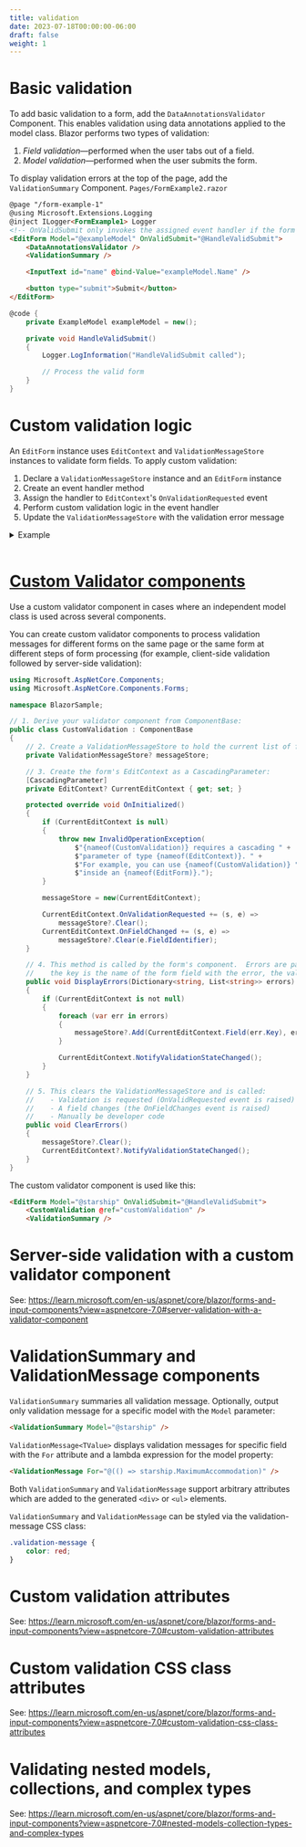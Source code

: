 ```yaml
---
title: validation
date: 2023-07-18T00:00:00-06:00
draft: false
weight: 1
---
```


# Basic validation
To add basic validation to a form, add the `DataAnnotationsValidator` Component. This enables validation using data annotations applied to the model class. 
Blazor performs two types of validation:
1. *Field validation*—performed when the user tabs out of a field.
2. *Model validation*—performed when the user submits the form.
 
To display validation errors at the top of the page, add the `ValidationSummary` Component.
`Pages/FormExample2.razor`
```html
@page "/form-example-1"
@using Microsoft.Extensions.Logging
@inject ILogger<FormExample1> Logger
<!-- OnValidSubmit only invokes the assigned event handler if the form is valid when submitted:-->
<EditForm Model="@exampleModel" OnValidSubmit="@HandleValidSubmit">
    <DataAnnotationsValidator />
    <ValidationSummary />

    <InputText id="name" @bind-Value="exampleModel.Name" />

    <button type="submit">Submit</button>
</EditForm>
```
```cs
@code {
    private ExampleModel exampleModel = new();

    private void HandleValidSubmit()
    {
        Logger.LogInformation("HandleValidSubmit called");

        // Process the valid form
    }
}
```

# Custom validation logic
An `EditForm` instance uses `EditContext` and `ValidationMessageStore` instances to validate form fields.  To apply custom validation:
1. Declare a `ValidationMessageStore` instance and an `EditForm` instance
2. Create an event handler method
3. Assign the handler to `EditContext`'s `OnValidationRequested` event
4. Perform custom validation logic in the event handler
5. Update the `ValidationMessageStore` with the validation error message
<details>
<summary>Example</summary>  

`ExampleForm.razor`  
```html
@page "/form-example-4"
@using Microsoft.Extensions.Logging
@implements IDisposable
@inject ILogger<FormExample4> Logger

<h2>Ship Holodecks</h2>

<EditForm EditContext="editContext" OnValidSubmit="@HandleValidSubmit">
    <label>
        Type 1:
        <InputCheckbox @bind-Value="holodeck.Type1" />
    </label>

    <label>
        Type 2:
        <InputCheckbox @bind-Value="holodeck.Type2" />
    </label>

    <button type="submit">Update</button>

    <ValidationMessage For="() => holodeck.Options" />

    <p>
        <a href="http://www.startrek.com/">Star Trek</a>,
        ©1966-2019 CBS Studios, Inc. and
        <a href="https://www.paramount.com">Paramount Pictures</a>
    </p>
</EditForm>
```
```cs
@code {
    // STEP #1
    private EditContext? editContext;
    private Holodeck holodeck = new();
    // STEP #1
    private ValidationMessageStore? messageStore;

    protected override void OnInitialized()
    {
        editContext = new(holodeck);
        // STEP 3
        editContext.OnValidationRequested += HandleValidationRequested;
        messageStore = new(editContext);
    }

    // STEP #2
    private void HandleValidationRequested(object? sender, 
        ValidationRequestedEventArgs args)
    {
        messageStore?.Clear();

        // STEP 4
        if (!holodeck.Options)
        {
            // STEP 5
            messageStore?.Add(() => holodeck.Options, "Select at least one.");
        }
    }

    private void HandleValidSubmit()
    {
        Logger.LogInformation("HandleValidSubmit called: Processing the form");

        // Process the form
    }

    public class Holodeck
    {
        public bool Type1 { get; set; }
        public bool Type2 { get; set; }
        public bool Options => Type1 || Type2;
    }

    public void Dispose()
    {
        if (editContext is not null)
        {
            editContext.OnValidationRequested -= HandleValidationRequested;
        }
    }
}
```
</details>
<br />

# [Custom Validator components](https://learn.microsoft.com/en-us/aspnet/core/blazor/forms-and-input-components?view=aspnetcore-7.0#validator-components)
Use a custom validator component in cases where an independent model class is used across several components.  

You can create custom validator components to process validation messages for different forms on the same page or the same form at different steps of form processing (for example, client-side validation followed by server-side validation):
```cs
using Microsoft.AspNetCore.Components;
using Microsoft.AspNetCore.Components.Forms;

namespace BlazorSample;

// 1. Derive your validator component from ComponentBase:
public class CustomValidation : ComponentBase
{
    // 2. Create a ValidationMessageStore to hold the current list of form errors:
    private ValidationMessageStore? messageStore;

    // 3. Create the form's EditContext as a CascadingParameter:
    [CascadingParameter]
    private EditContext? CurrentEditContext { get; set; }

    protected override void OnInitialized()
    {
        if (CurrentEditContext is null)
        {
            throw new InvalidOperationException(
                $"{nameof(CustomValidation)} requires a cascading " +
                $"parameter of type {nameof(EditContext)}. " +
                $"For example, you can use {nameof(CustomValidation)} " +
                $"inside an {nameof(EditForm)}.");
        }

        messageStore = new(CurrentEditContext);

        CurrentEditContext.OnValidationRequested += (s, e) => 
            messageStore?.Clear();
        CurrentEditContext.OnFieldChanged += (s, e) => 
            messageStore?.Clear(e.FieldIdentifier);
    }

    // 4. This method is called by the form's component.  Errors are passed in via a Dictionary;
    //    the key is the name of the form field with the error, the value is the error list:
    public void DisplayErrors(Dictionary<string, List<string>> errors)
    {
        if (CurrentEditContext is not null)
        {
            foreach (var err in errors)
            {
                messageStore?.Add(CurrentEditContext.Field(err.Key), err.Value);
            }

            CurrentEditContext.NotifyValidationStateChanged();
        }
    }

    // 5. This clears the ValidationMessageStore and is called:
    //    - Validation is requested (OnValidRequested event is raised)
    //    - A field changes (the OnFieldChanges event is raised)
    //    - Manually be developer code
    public void ClearErrors()
    {
        messageStore?.Clear();
        CurrentEditContext?.NotifyValidationStateChanged();
    }
}
```
The custom validator component is used like this:
```html
<EditForm Model="@starship" OnValidSubmit="@HandleValidSubmit">
    <CustomValidation @ref="customValidation" />
    <ValidationSummary />
```

# Server-side validation with a custom validator component
See: https://learn.microsoft.com/en-us/aspnet/core/blazor/forms-and-input-components?view=aspnetcore-7.0#server-validation-with-a-validator-component

# ValidationSummary and ValidationMessage components
`ValidationSummary` summaries all validation message.  Optionally, output only validation message for a specific model with the `Model` parameter:
```html
<ValidationSummary Model="@starship" />
```

`ValidationMessage<TValue>` displays validation messages for specific field with the `For` attribute and a lambda expression for the model property:
```html
<ValidationMessage For="@(() => starship.MaximumAccommodation)" />
```

Both `ValidationSummary` and `ValidationMessage` support arbitrary attributes which are added to the generated `<div>` or `<ul>` elements.

`ValidationSummary` and `ValidationMessage` can be styled via the validation-message CSS class:
```css
.validation-message {
    color: red;
}
```

# Custom validation attributes
See: https://learn.microsoft.com/en-us/aspnet/core/blazor/forms-and-input-components?view=aspnetcore-7.0#custom-validation-attributes

# Custom validation CSS class attributes
See: https://learn.microsoft.com/en-us/aspnet/core/blazor/forms-and-input-components?view=aspnetcore-7.0#custom-validation-css-class-attributes

# Validating nested models, collections, and complex types
See: https://learn.microsoft.com/en-us/aspnet/core/blazor/forms-and-input-components?view=aspnetcore-7.0#nested-models-collection-types-and-complex-types

